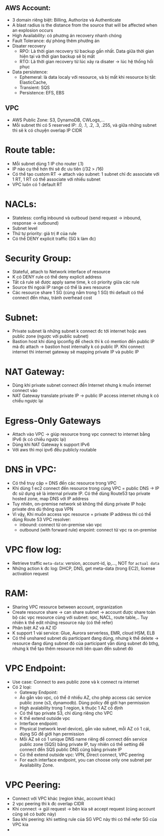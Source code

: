  ## AWS Account:
 
  - 3 domain riêng biệt: Billing, Authorize và Authenticate
  - A blast radius is the distance from the source that will be affected when an explosion occurs
  - High Availability: có phương án recovery nhanh chóng
  - Fault Tolerance: dự phòng thêm phướng án
  - Disater recovery
    - RPO: Là thời gian recovery từ backup gần nhất. Data giữa thời gian hiện tại và thời gian backup sẽ bị mất
    - RTO: Là thời gian recovery từ lúc xảy ra disater -> lúc hệ thống hồi phục
  - Data persistence:
    - Ephemeral: là data localy với resource, và bị mất khi resource bị tắt: ElasticCache, 
    - Transient: SQS
    - Persistence: EFS, EBS
    
## VPC
 - AWS Public Zone: S3, DynamoDB, CWLogs,...
 - Mỗi subnet thì có 5 reserved IP: .0, .1, .2, .3, .255, và giữa những subnet thì sẽ k có chuyện overlap IP CIDR

# Route table:
 - Mỗi subnet dùng 1 IP cho router (.1)
 - IP nào cụ thể hơn thì sẽ đc ưu tiên (/32 > /16)
 - Có thể tạo custom RT -> attach vào subnet: 1 subnet chỉ đc associate với 1 RT, 1 RT có thể associate với nhiều subnet
 - VPC luôn có 1 default RT
 
 # NACLs:
  - Stateless: config inbound và outboud (send request -> inbound, response -> outbound)
  - Subnet level
  - Thứ tự priority: giá trị # của rule
  - Có thể DENY explicit traffic (SG k làm đc)
  
# Security Group:
  - Stateful, attach to Network interface of resource
  - K có DENY rule có thể deny explicit address
  - Tất cả rule sẽ được apply same time, k có priority giữa các rule
  - Source thì ngoài IP range có thể là aws resource
  - Các resource share 1 SG (cùng nằm trong 1 SG) thì default có thể connect đến nhau, tránh overhead cost
  
# Subnet:
  - Private subnet là những subnet k connect đc tới internet hoặc aws public zone (ngược với public subnet)
  - Bastion host khi dùng ipconfig để check thì k có mention đến public IP mà đc attach -> bastion host internally k có public IP. Khi connect internet thì internet gateway sẽ mapping private IP và public IP

# NAT Gateway:
  - Dùng khi private subnet connect đến Internet nhưng k muốn internet connect vào
  - NAT Gateway translate private IP -> public IP access internet nhưng k có chiều ngược lại
  
# Egress-Only Gateways
  - Attach vào VPC -> giúp resource trong vpc connect to internet bằng IPv6 (k có chiều ngược lại)
  - Dùng khi NAT Gateway k support IPv6
  - Với aws thì mọi ipv6 đều publicly routable

# DNS in VPC:
  - Có thể truy cập = DNS đến các resource trong VPC
  - Khi dùng 1 ec2 connect đến resource trong cùng VPC = public DNS -> IP đc sử dụng sẽ là internal private IP. Có thể dùng Route53 tạo private hosted zone, map DNS với IP address
  - Tuy nhiên, on-premise network sẽ không thể dùng private IP hoặc private dns dù thông qua VPN
  - Vì vậy, Khi muốn access vpc resource = private IP address thì có thể dùng Route 53 VPC resolver:
      - inbound: connect từ on-premise vào vpc
      - outbound (with forward rule) enpoint: connect từ vpc ra on-premise
# VPC flow log:
  - Retrieve traffic `meta-data`: version, account-id, ip,..., NOT for `actual data`
  - Những action k đc log: DHCP, DNS, get meta-data (trong EC2), license activation request

# RAM:
  - Sharing VPC resource between account, orgranization
  - Create resource share -> can share subnet -> account được share toàn bộ các vpc resource cùng với subnet: vpc, NACL, route table,.. Tuy nhiên k thể edit những resource này (có thể refer)
  - Phân biệt AZ và AZ ID
  - K support 1 vài service: Glue, Aurora serverless, EMR, cloud HSM, ELB
  - Có thể unshared subnet dù participant đang dùng, nhưng k thể delete 
  -> resource đang dùng subnet đó của participant vẫn dùng subnet đó bthg, nhưng k thể tạo thêm resource mới liên quan đến subnet đó

# VPC Endpoint:
  - Use case: Connect to aws public zone và k connect ra internet
  - Có 2 loại:
    - Gateway Endpoint: 
     - Ảo gắn vào vpc, có thể ở nhiều AZ, cho phép access các service public zone (s3, dynamodb). Dùng policy để giới hạn permission
     - High avalability trong 1 region, k thuộc 1 AZ cố định
     - Có thể tạo private S3, chỉ dùng riêng cho VPC
     - K thể extend outside vpc
    - Interface endpoint: 
     - Physical (network level device), gắn vào subnet, mỗi AZ có 1 cái, dùng SG để giới hạn permission
     - Mỗi AZ sẽ có 1 unique DNS name riêng để connect đến service public zone (SQS) bằng private IP, tuy nhiên có thể setting để connect đến SQS public DNS cũng bằng private IP
     - Có thể extend outside vpc: VPN, Direct connect, VPC peering
     - For each interface endpoint, you can choose only one subnet per Availability Zone.
      
# VPC Peering:
  - Connect với VPC khác (region khác, account khác)
  - 2 vpc peering thì k đc overlap CIDR
  - Khi connect -> gửi request -> bên kia sẽ accept request (cùng account cũng sẽ có bước này)
  - Sau khi peering: khi setting rule của SG VPC này thì có thể refer SG của VPC kia
  - 
